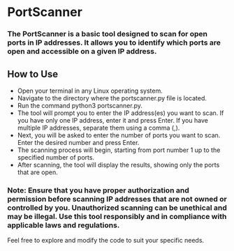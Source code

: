 # PortScanner

### The PortScanner is a basic tool designed to scan for open ports in IP addresses. It allows you to identify which ports are open and accessible on a given IP address.

## How to Use

- Open your terminal in any Linux operating system.
- Navigate to the directory where the portscanner.py file is located.
- Run the command python3 portscanner.py.
- The tool will prompt you to enter the IP address(es) you want to scan. If you have only one IP address, enter it and press Enter. If you have multiple IP addresses, separate them using a comma (,).
- Next, you will be asked to enter the number of ports you want to scan. Enter the desired number and press Enter.
- The scanning process will begin, starting from port number 1 up to the specified number of ports.
- After scanning, the tool will display the results, showing only the ports that are open.

### Note: Ensure that you have proper authorization and permission before scanning IP addresses that are not owned or controlled by you. Unauthorized scanning can be unethical and may be illegal. Use this tool responsibly and in compliance with applicable laws and regulations.

Feel free to explore and modify the code to suit your specific needs.
